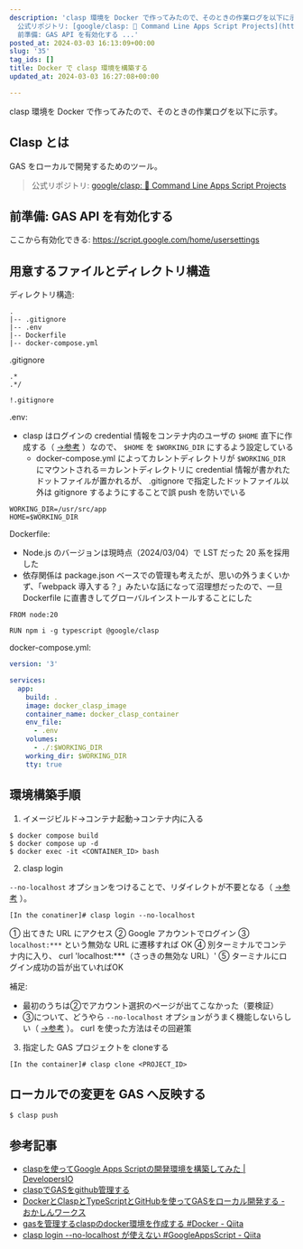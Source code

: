```yaml
---
description: 'clasp 環境を Docker で作ってみたので、そのときの作業ログを以下に示す。  ## Clasp とは  GAS をローカルで開発するためのツール。  >
  公式リポジトリ: [google/clasp: 🔗 Command Line Apps Script Projects](https://github.com/google/clasp)  ##
  前準備: GAS API を有効化する ...'
posted_at: 2024-03-03 16:13:09+00:00
slug: '35'
tag_ids: []
title: Docker で clasp 環境を構築する
updated_at: 2024-03-03 16:27:08+00:00

---
```

clasp 環境を Docker で作ってみたので、そのときの作業ログを以下に示す。

## Clasp とは

GAS をローカルで開発するためのツール。

> 公式リポジトリ: [google/clasp: 🔗 Command Line Apps Script Projects](https://github.com/google/clasp)

## 前準備: GAS API を有効化する

ここから有効化できる: https://script.google.com/home/usersettings

## 用意するファイルとディレクトリ構造

ディレクトリ構造:

```
.
|-- .gitignore
|-- .env
|-- Dockerfile
|-- docker-compose.yml
```

.gitignore

```
.*
.*/

!.gitignore
```

.env:

- clasp はログインの credential 情報をコンテナ内のユーザの `$HOME` 直下に作成する（ [→参考](https://arc.net/l/quote/lbrrbdld) ）なので、 `$HOME` を `$WORKING_DIR` にするよう設定している
    - docker-compose.yml によってカレントディレクトリが `$WORKING_DIR` にマウントされる＝カレントディレクトリに credential 情報が書かれたドットファイルが置かれるが、 .gitignore で指定したドットファイル以外は gitignore するようにすることで誤 push を防いでいる

```
WORKING_DIR=/usr/src/app
HOME=$WORKING_DIR
```

Dockerfile:

- Node.js のバージョンは現時点（2024/03/04）で LST だった 20 系を採用した
- 依存関係は package.json ベースでの管理も考えたが、思いの外うまくいかず、「webpack 導入する？」みたいな話になって沼理想だったので、一旦 Dockerfile に直書きしてグローバルインストールすることにした

```
FROM node:20

RUN npm i -g typescript @google/clasp
```

docker-compose.yml:

```yml
version: '3'

services:
  app:
    build: .
    image: docker_clasp_image
    container_name: docker_clasp_container
    env_file:
      - .env
    volumes:
      - ./:$WORKING_DIR
    working_dir: $WORKING_DIR
    tty: true
```

## 環境構築手順

1. イメージビルド→コンテナ起動→コンテナ内に入る

```
$ docker compose build
$ docker compose up -d
$ docker exec -it <CONTAINER_ID> bash
```

2. clasp login

`--no-localhost` オプションをつけることで、リダイレクトが不要となる（ [→参考](https://arc.net/l/quote/wjrynyeg) ）。

```
[In the conatiner]# clasp login --no-localhost
```

① 出てきた URL にアクセス
② Google アカウントでログイン
③ `localhost:***` という無効な URL に遷移すれば OK
④ 別ターミナルでコンテナ内に入り、 curl 'localhost:***（さっきの無効な URL）'
⑤ ターミナルにログイン成功の旨が出ていればOK

補足:

- 最初のうちは②でアカウント選択のページが出てこなかった（要検証）
- ③について、どうやら `--no-localhost` オプションがうまく機能しないらしい（ [→参考](https://qiita.com/naoyeah/items/0db5fc82561020f2768e) ）。 curl を使った方法はその回避策

3. 指定した GAS プロジェクトを cloneする

```
[In the container]# clasp clone <PROJECT_ID>
```

## ローカルでの変更を GAS へ反映する

```
$ clasp push
```

## 参考記事

- [claspを使ってGoogle Apps Scriptの開発環境を構築してみた | DevelopersIO](https://dev.classmethod.jp/articles/vscode-clasp-setting/)
- [claspでGASをgithub管理する](https://zenn.dev/flutteruniv_dev/articles/8013785f70a2f4)
- [DockerとClaspとTypeScriptとGitHubを使ってGASをローカル開発する - おかしんワークス](https://okash1n.works/posts/developing-gas-with-typescript-docker-clasp-github/)
- [gasを管理するclaspのdocker環境を作成する #Docker - Qiita](https://qiita.com/rei-ta/items/61b3fde6a069b77d335d)
- [clasp login --no-localhost が使えない #GoogleAppsScript - Qiita](https://qiita.com/naoyeah/items/0db5fc82561020f2768e)
